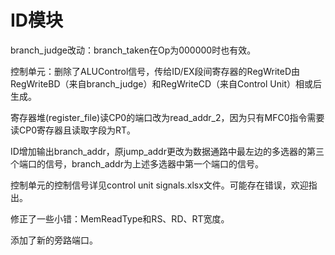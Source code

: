 # ID模块

branch_judge改动：branch_taken在Op为000000时也有效。

控制单元：删除了ALUControl信号，传给ID/EX段间寄存器的RegWriteD由RegWriteBD（来自branch_judge）和RegWriteCD（来自Control Unit）相或后生成。

寄存器堆(register_file)读CP0的端口改为read_addr_2，因为只有MFC0指令需要读CP0寄存器且读取字段为RT。

ID增加输出branch_addr，原jump_addr更改为数据通路中最左边的多选器的第三个端口的信号，branch_addr为上述多选器中第一个端口的信号。

控制单元的控制信号详见control unit signals.xlsx文件。可能存在错误，欢迎指出。

修正了一些小错：MemReadType和RS、RD、RT宽度。

添加了新的旁路端口。